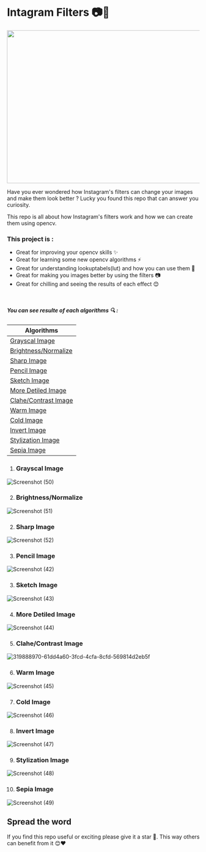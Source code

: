 # Intagram Filters 📷🎇


<img src="https://github.com/0nE01/Intagram-filters/assets/127254729/dcb45919-1f98-484a-90f0-a0aec662a60b" width="1100" height="400">

  Have you ever wondered how Instagram's filters can change your images and make them look better ? 
  Lucky you found this repo that can answer you curiosity.
  
  This repo is all about how Instagram's filters work and how we can create them using opencv.
  
  ### This project is :
- Great for improving your opencv skills ✨
- Great for learning some new opencv algorithms ⚡
- Great for understanding lookuptabels(lut) and how you can use them 👀
- Great for making you images better by using the filters 📷
- Great for chilling and seeing the results of each effect 😊
<br/>

##### You can see resulte of each algorithms 🔍 :
|  Algorithms  | 
| ------------- | 
| [Grayscal Image](https://github.com/0nE01/Intagram-filters/blob/main/README.md#grayscal-image) | 
| [Brightness/Normalize](https://github.com/0nE01/Intagram-filters/blob/main/README.md#brightnessnormalize)  |
| [Sharp Image](https://github.com/0nE01/Intagram-filters/blob/main/README.md#sharp-image) | 
| [Pencil Image](https://github.com/0nE01/Intagram-filters/blob/main/README.md#pencil-image) |
| [Sketch Image](https://github.com/0nE01/Intagram-filters/blob/main/README.md#sketch-image) |
| [More Detiled Image](https://github.com/0nE01/Intagram-filters/blob/main/README.md#more-detiled-image) |
| [Clahe/Contrast Image](https://github.com/0nE01/Intagram-filters/blob/main/README.md#clahecontrast-image) |
| [Warm Image](https://github.com/0nE01/Intagram-filters/blob/main/README.md#warm-image) |
| [Cold Image](https://github.com/0nE01/Intagram-filters/blob/main/README.md#cold-image) | 
| [Invert Image](https://github.com/0nE01/Intagram-filters/blob/main/README.md#invert-image) |
| [Stylization Image](https://github.com/0nE01/Intagram-filters/blob/main/README.md#stylization-image) |
| [Sepia Image](https://github.com/0nE01/Intagram-filters/blob/main/README.md#sepia-image)| 






1.  ### Grayscal Image
![Screenshot (50)](https://github.com/0nE01/Intagram-filters/assets/127254729/642e3e1c-6021-4ab5-9216-1dfb10604c51)

2.  ### Brightness/Normalize 
![Screenshot (51)](https://github.com/0nE01/Intagram-filters/assets/127254729/c1204df7-81b0-4b0c-b2f5-16306d0a2bc4)

2.  ### Sharp Image
![Screenshot (52)](https://github.com/0nE01/Intagram-filters/assets/127254729/b373db31-7d1b-45f8-bb21-8561e25e8f97)

3.  ### Pencil Image
![Screenshot (42)](https://github.com/0nE01/Intagram-filters/assets/127254729/e728cfe2-6292-4a0d-a1d6-9d07c772fe89)

3.  ### Sketch Image
![Screenshot (43)](https://github.com/0nE01/Intagram-filters/assets/127254729/2efa0b5a-5d52-457e-96f6-d8841dd4a0a9)

4. ### More Detiled Image
![Screenshot (44)](https://github.com/0nE01/Intagram-filters/assets/127254729/4f2b2cc9-94b4-4dcf-8558-f6f1a6462670)

5. ### Clahe/Contrast Image
![319888970-61dd4a60-3fcd-4cfa-8cfd-569814d2eb5f](https://github.com/0nE01/Intagram-filters/assets/127254729/b368e8c3-90d5-40f5-8142-02a57e597926)

6. ### Warm Image
![Screenshot (45)](https://github.com/0nE01/Intagram-filters/assets/127254729/56ce0542-81d5-4b02-91e5-a7ca46f2c287)

7. ### Cold Image
![Screenshot (46)](https://github.com/0nE01/Intagram-filters/assets/127254729/cb48554e-3e3a-48b3-b177-4e711e29acaf)

8. ### Invert Image
![Screenshot (47)](https://github.com/0nE01/Intagram-filters/assets/127254729/f43686a0-b7db-432b-a28f-ae9270ea5285)

9. ### Stylization Image
![Screenshot (48)](https://github.com/0nE01/Intagram-filters/assets/127254729/8a70148f-e6cd-47cc-b2c9-0929d9fcc056)

10. ### Sepia Image
![Screenshot (49)](https://github.com/0nE01/Intagram-filters/assets/127254729/a23abbff-baad-42a5-a177-785727a25bb7)

## Spread the word
If you find this repo useful or exciting please give it a star 🎇. This way others can benefit from it 😊❤

